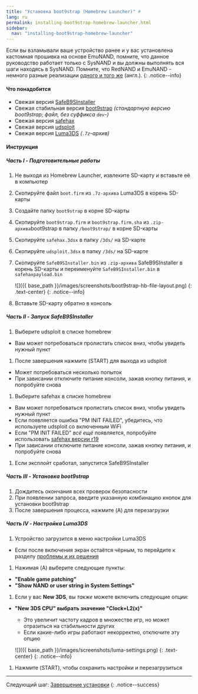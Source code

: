 ```yaml
---
title: "Установка boot9strap (Homebrew Launcher)" #
lang: ru
permalink: installing-boot9strap-homebrew-launcher.html
sidebar:
  nav: "installing-boot9strap-homebrew-launcher"
---
```


Если вы взламывали ваше устройство ранее и у вас установлена кастомная прошивка на основе EmuNAND, помните, что данное руководство работает только с SysNAND и вы должны выполнять вся шаги находясь в SysNAND. Помните, что RedNAND и EmuNAND - немного разные реализации [одного и того же](http://3dbrew.org/wiki/NAND_Redirection) (англ.).
{: .notice--info}

#### <a name="what_need" />Что понадобится

* Свежая версия [SafeB9SInstaller](https://github.com/d0k3/SafeB9SInstaller/releases/latest)
* Свежая стабильная версия [boot9strap](https://github.com/SciresM/boot9strap/releases/latest) *(стандартную версию boot9strap; файл, без суффикса `dev`-)* 
* Свежая версия [safehax](https://github.com/TiniVi/safehax/releases/latest)
* Свежая версия [udsploit](https://github.com/smealum/udsploit/releases/latest)
* Свежая версия [Luma3DS](https://github.com/AuroraWright/Luma3DS/releases/latest) *(`.7z`-архив)*

#### <a name="instructions" />Инструкция

##### <a name="part1" />Часть I - Подготовительные работы

1. Не выходя из Homebrew Launcher, извлеките SD-карту и вставьте её в компьютер
1. Скопируйте файл `boot.firm` из `.7z-архива` Luma3DS в корень SD-карты
1. Создайте папку `boot9strap` в корне SD-карты
1. Скопируйте `boot9strap.firm` и `boot9strap.firm.sha` из `.zip-архива`boot9strap в папку `/boot9strap/` в корне SD-карты
1. Скопируйте `safehax.3dsx` в папку `/3ds/` на SD-карте
1. Скопируйте `udsploit.3dsx` в папку `/3ds/` на SD-карте
1. Скопируйте `SafeB9SInstaller.bin` из `.zip-архива` SafeB9SInstaller в корень SD-карты и переименуйте `SafeB9SInstaller.bin` в `safehaxpayload.bin`

    ![]({{ base_path }}/images/screenshots/boot9strap-hb-file-layout.png)
	{: .text-center}
    {: .notice--info}

1. Вставьте SD-карту обратно в консоль

##### <a name="part2" />Часть II - Запуск SafeB9SInstaller

1. Выберите udsploit в списке homebrew
  + Вам может потребоваться пролистать список вниз, чтобы увидеть нужный пункт
1. После завершения нажмите (START) для выхода из udsploit
  + Может потребоваться несколько попыток
  + При зависании отключите питание консоли, зажав кнопку питания, и попробуйте снова
1. Выберите safehax в списке homebrew
  + Вам может потребоваться пролистать список вниз, чтобы увидеть нужный пункт
  + Если появляется ошибка "PM INIT FAILED", убедитесь, что используете udsploit со включенным WiFi
  + Если "PM INIT FAILED" *всё ещё* появляется, попробуйте использовать [safehax версии r19](https://github.com/TiniVi/safehax/releases/tag/r19)
  + При зависании отключите питание консоли, зажав кнопку питания, и попробуйте снова
1. Если эксплойт сработал, запустится SafeB9SInstaller

##### <a name="part3" />Часть III - Установка boot9strap

1. Дождитесь окончания всех проверок безопасности
1. При появлении запроса, введите указанную комбинацию кнопок для установки boot9strap
1. После завершения процесса, нажмите (A) для перезагрузки

##### <a name="part4" />Часть IV - Настройка Luma3DS

1. Устройство загрузится в меню настройки Luma3DS
  + Если после включения экран остаётся чёрным, то перейдите к разделу [проблемы и их решения](troubleshooting#ts_sys_b9s)
1. Нажимая (A) выберите следующие пункты:    
  + **"Enable game patching"**
  + **"Show NAND or user string in System Settings"**
1. Если у вас **New 3DS**, вы *также* можете включить следующие опции:
  + **"New 3DS CPU" выбрать значение "Clock+L2(x)"**
    + Это увеличит частоту кадров в множестве игр, но может отразиться на стабильности других
    + Если какие-либо игры работают некорректно, отключите эту опцию
	
    ![]({{ base_path }}/images/screenshots/luma-settings.png)
	{: .text-center}
    {: .notice--info}
	
1. Нажмите (START), чтобы сохранить настройки и перезагрузиться

___

Следующий шаг: [Завершение установки](finalizing-setup)
{: .notice--success}

<div id="vk_comments"></div>
<script type="text/javascript">
VK.Widgets.Comments("vk_comments", {limit: 10, attach: "*"});
</script>